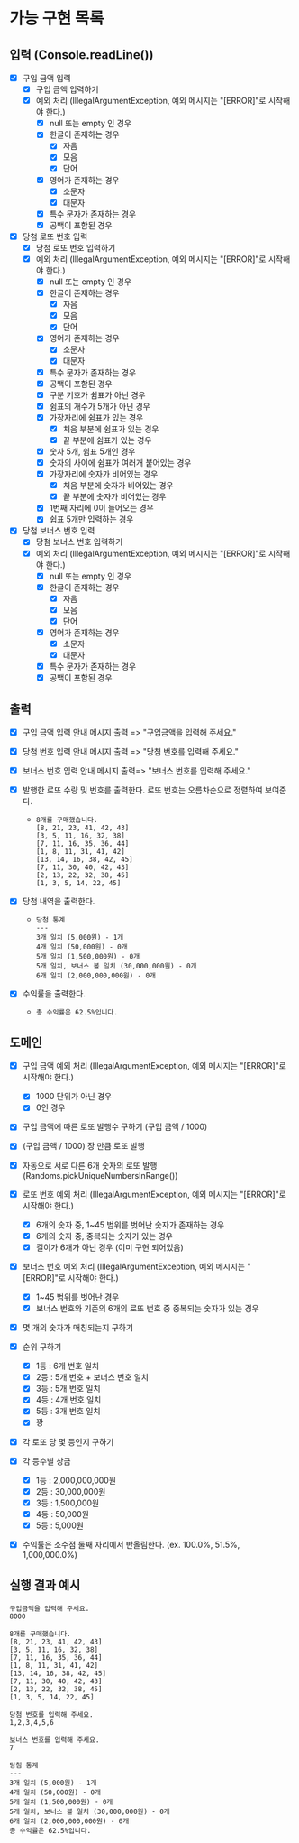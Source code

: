 # 가능 구현 목록

## 입력 (Console.readLine())
- [x] 구입 금액 입력
  - [x] 구입 금액 입력하기
  - [x] 예외 처리 (IllegalArgumentException, 예외 메시지는 "[ERROR]"로 시작해야 한다.)
    - [x] null 또는 empty 인 경우
    - [x] 한글이 존재하는 경우
      - [x] 자음
      - [x] 모음
      - [x] 단어
    - [x] 영어가 존재하는 경우
      - [x] 소문자
      - [x] 대문자
    - [x] 특수 문자가 존재하는 경우
    - [x] 공백이 포함된 경우

- [x] 당첨 로또 번호 입력
  - [x] 당첨 로또 번호 입력하기
  - [x] 예외 처리 (IllegalArgumentException, 예외 메시지는 "[ERROR]"로 시작해야 한다.)
    - [x] null 또는 empty 인 경우
    - [x] 한글이 존재하는 경우
      - [x] 자음
      - [x] 모음
      - [x] 단어
    - [x] 영어가 존재하는 경우
      - [x] 소문자
      - [x] 대문자
    - [x] 특수 문자가 존재하는 경우
    - [x] 공백이 포함된 경우
    - [x] 구분 기호가 쉼표가 아닌 경우
    - [x] 쉼표의 개수가 5개가 아닌 경우
    - [x] 가장자리에 쉼표가 있는 경우
      - [x] 처음 부분에 쉼표가 있는 경우
      - [x] 끝 부분에 쉼표가 있는 경우
    - [x] 숫자 5개, 쉼표 5개인 경우
    - [x] 숫자의 사이에 쉼표가 여러개 붙어있는 경우
    - [x] 가장자리에 숫자가 비어있는 경우
      - [x] 처음 부분에 숫자가 비어있는 경우
      - [x] 끝 부분에 숫자가 비어있는 경우
    - [x] 1번째 자리에 0이 들어오는 경우
    - [x] 쉽표 5개만 입력하는 경우

- [x] 당첨 보너스 번호 입력
  - [x] 당첨 보너스 번호 입력하기
  - [x] 예외 처리 (IllegalArgumentException, 예외 메시지는 "[ERROR]"로 시작해야 한다.)
    - [x] null 또는 empty 인 경우
    - [x] 한글이 존재하는 경우
      - [x] 자음
      - [x] 모음
      - [x] 단어
    - [x] 영어가 존재하는 경우
      - [x] 소문자
      - [x] 대문자
    - [x] 특수 문자가 존재하는 경우
    - [x] 공백이 포함된 경우

## 출력
- [x] 구입 금액 입력 안내 메시지 출력 => "구입금액을 입력해 주세요."

- [x] 당첨 번호 입력 안내 메시지 출력 => "당첨 번호를 입력해 주세요."

- [x] 보너스 번호 입력 안내 메시지 출력=> "보너스 번호를 입력해 주세요."

- [x] 발행한 로또 수량 및 번호를 출력한다. 로또 번호는 오름차순으로 정렬하여 보여준다.
  - ```
    8개를 구매했습니다.
    [8, 21, 23, 41, 42, 43]
    [3, 5, 11, 16, 32, 38]
    [7, 11, 16, 35, 36, 44]
    [1, 8, 11, 31, 41, 42]
    [13, 14, 16, 38, 42, 45]
    [7, 11, 30, 40, 42, 43]
    [2, 13, 22, 32, 38, 45]
    [1, 3, 5, 14, 22, 45]
    ```

- [x] 당첨 내역을 출력한다.
  - ```
    당첨 통계
    ---
    3개 일치 (5,000원) - 1개
    4개 일치 (50,000원) - 0개
    5개 일치 (1,500,000원) - 0개
    5개 일치, 보너스 볼 일치 (30,000,000원) - 0개
    6개 일치 (2,000,000,000원) - 0개
    ```

- [x] 수익률을 출력한다.
  - `총 수익률은 62.5%입니다.`

## 도메인
- [x] 구입 금액 예외 처리 (IllegalArgumentException, 예외 메시지는 "[ERROR]"로 시작해야 한다.)
  - [x] 1000 단위가 아닌 경우
  - [x] 0인 경우

- [x] 구입 금액에 따른 로또 발행수 구하기 (구입 금액 / 1000)

- [x] (구입 금액 / 1000) 장 만큼 로또 발행

- [x] 자동으로 서로 다른 6개 숫자의 로또 발행 (Randoms.pickUniqueNumbersInRange())

- [x] 로또 번호 예외 처리 (IllegalArgumentException, 예외 메시지는 "[ERROR]"로 시작해야 한다.)
  - [x] 6개의 숫자 중, 1~45 범위를 벗어난 숫자가 존재하는 경우
  - [x] 6개의 숫자 중, 중복되는 숫자가 있는 경우
  - [x] 길이가 6개가 아닌 경우 (이미 구현 되어있음)

- [x] 보너스 번호 예외 처리 (IllegalArgumentException, 예외 메시지는 "[ERROR]"로 시작해야 한다.)
  - [x] 1~45 범위를 벗어난 경우
  - [x] 보너스 번호와 기존의 6개의 로또 번호 중 중복되는 숫자가 있는 경우

- [x] 몇 개의 숫자가 매칭되는지 구하기

- [x] 순위 구하기
  - [x] 1등 : 6개 번호 일치
  - [x] 2등 : 5개 번호 + 보너스 번호 일치
  - [x] 3등 : 5개 번호 일치
  - [x] 4등 : 4개 번호 일치
  - [x] 5등 : 3개 번호 일치
  - [x] 꽝

- [x] 각 로또 당 몇 등인지 구하기

- [x] 각 등수별 상금
  - [x] 1등 : 2,000,000,000원
  - [x] 2등 : 30,000,000원
  - [x] 3등 : 1,500,000원
  - [x] 4등 : 50,000원
  - [x] 5등 : 5,000원

- [x] 수익률은 소수점 둘째 자리에서 반올림한다. (ex. 100.0%, 51.5%, 1,000,000.0%)


## 실행 결과 예시

```
구입금액을 입력해 주세요.
8000

8개를 구매했습니다.
[8, 21, 23, 41, 42, 43] 
[3, 5, 11, 16, 32, 38] 
[7, 11, 16, 35, 36, 44] 
[1, 8, 11, 31, 41, 42] 
[13, 14, 16, 38, 42, 45] 
[7, 11, 30, 40, 42, 43] 
[2, 13, 22, 32, 38, 45] 
[1, 3, 5, 14, 22, 45]

당첨 번호를 입력해 주세요.
1,2,3,4,5,6

보너스 번호를 입력해 주세요.
7

당첨 통계
---
3개 일치 (5,000원) - 1개
4개 일치 (50,000원) - 0개
5개 일치 (1,500,000원) - 0개
5개 일치, 보너스 볼 일치 (30,000,000원) - 0개
6개 일치 (2,000,000,000원) - 0개
총 수익률은 62.5%입니다.
```

